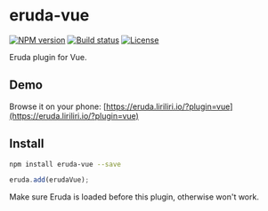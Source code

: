 # eruda-vue

[![NPM version][npm-image]][npm-url]
[![Build status][ci-image]][ci-url]
[![License][license-image]][npm-url]

[npm-image]: https://img.shields.io/npm/v/eruda-vue.svg
[npm-url]: https://npmjs.org/package/eruda-vue
[ci-image]: https://img.shields.io/github/actions/workflow/status/liriliri/eruda-vue/main.yml?branch=master&style=flat-square
[ci-url]: https://github.com/liriliri/eruda-vue/actions/workflows/main.yml 
[license-image]: https://img.shields.io/npm/l/eruda-vue.svg

Eruda plugin for Vue.

## Demo

Browse it on your phone: 
[https://eruda.liriliri.io/?plugin=vue](https://eruda.liriliri.io/?plugin=vue)

## Install

```bash
npm install eruda-vue --save
```

```javascript
eruda.add(erudaVue);
```

Make sure Eruda is loaded before this plugin, otherwise won't work.